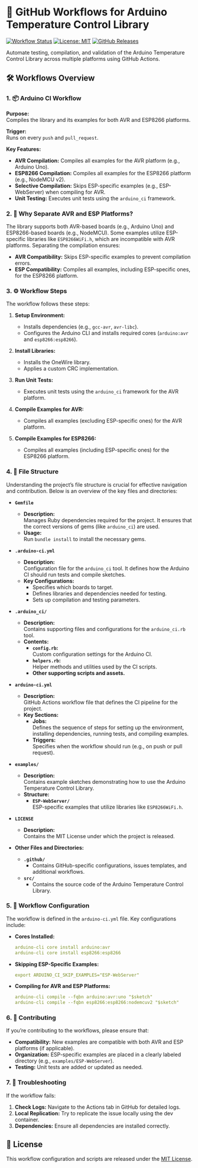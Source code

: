 # 📂 GitHub Workflows for Arduino Temperature Control Library

[![Workflow Status](https://github.com/your-username/your-repo/actions/workflows/arduino-ci.yml/badge.svg)](https://github.com/your-username/your-repo/actions/workflows/arduino-ci.yml)
[![License: MIT](https://img.shields.io/badge/license-MIT-green.svg)](https://github.com/your-username/your-repo/blob/main/LICENSE)
[![GitHub Releases](https://img.shields.io/github/release/your-username/your-repo.svg?maxAge=3600)](https://github.com/your-username/your-repo/releases)

Automate testing, compilation, and validation of the Arduino Temperature Control Library across multiple platforms using GitHub Actions.

## 🛠️ Workflows Overview

### 1. 📦 Arduino CI Workflow

**Purpose:**  
Compiles the library and its examples for both AVR and ESP8266 platforms.

**Trigger:**  
Runs on every `push` and `pull_request`.

**Key Features:**
- **AVR Compilation:** Compiles all examples for the AVR platform (e.g., Arduino Uno).
- **ESP8266 Compilation:** Compiles all examples for the ESP8266 platform (e.g., NodeMCU v2).
- **Selective Compilation:** Skips ESP-specific examples (e.g., ESP-WebServer) when compiling for AVR.
- **Unit Testing:** Executes unit tests using the `arduino_ci` framework.

### 2. 🔄 Why Separate AVR and ESP Platforms?

The library supports both AVR-based boards (e.g., Arduino Uno) and ESP8266-based boards (e.g., NodeMCU). Some examples utilize ESP-specific libraries like `ESP8266WiFi.h`, which are incompatible with AVR platforms. Separating the compilation ensures:

- **AVR Compatibility:** Skips ESP-specific examples to prevent compilation errors.
- **ESP Compatibility:** Compiles all examples, including ESP-specific ones, for the ESP8266 platform.

### 3. ⚙️ Workflow Steps

The workflow follows these steps:

1. **Setup Environment:**
   - Installs dependencies (e.g., `gcc-avr`, `avr-libc`).
   - Configures the Arduino CLI and installs required cores (`arduino:avr` and `esp8266:esp8266`).

2. **Install Libraries:**
   - Installs the OneWire library.
   - Applies a custom CRC implementation.

3. **Run Unit Tests:**
   - Executes unit tests using the `arduino_ci` framework for the AVR platform.

4. **Compile Examples for AVR:**
   - Compiles all examples (excluding ESP-specific ones) for the AVR platform.

5. **Compile Examples for ESP8266:**
   - Compiles all examples (including ESP-specific ones) for the ESP8266 platform.

### 4. 📁 File Structure

Understanding the project’s file structure is crucial for effective navigation and contribution. Below is an overview of the key files and directories:

- **`Gemfile`**
  - **Description:**  
    Manages Ruby dependencies required for the project. It ensures that the correct versions of gems (like `arduino_ci`) are used.
  - **Usage:**  
    Run `bundle install` to install the necessary gems.

- **`.arduino-ci.yml`**
  - **Description:**  
    Configuration file for the `arduino_ci` tool. It defines how the Arduino CI should run tests and compile sketches.
  - **Key Configurations:**
    - Specifies which boards to target.
    - Defines libraries and dependencies needed for testing.
    - Sets up compilation and testing parameters.

- **`.arduino_ci/`**
  - **Description:**  
    Contains supporting files and configurations for the `arduino_ci.rb` tool.
  - **Contents:**
    - **`config.rb`:**  
      Custom configuration settings for the Arduino CI.
    - **`helpers.rb`:**  
      Helper methods and utilities used by the CI scripts.
    - **Other supporting scripts and assets.**

- **`arduino-ci.yml`**
  - **Description:**  
    GitHub Actions workflow file that defines the CI pipeline for the project.
  - **Key Sections:**
    - **Jobs:**  
      Defines the sequence of steps for setting up the environment, installing dependencies, running tests, and compiling examples.
    - **Triggers:**  
      Specifies when the workflow should run (e.g., on push or pull request).

- **`examples/`**
  - **Description:**  
    Contains example sketches demonstrating how to use the Arduino Temperature Control Library.
  - **Structure:**
    - **`ESP-WebServer/`**  
      ESP-specific examples that utilize libraries like `ESP8266WiFi.h`.

- **`LICENSE`**
  - **Description:**  
    Contains the MIT License under which the project is released.

- **Other Files and Directories:**
  - **`.github/`**
    - Contains GitHub-specific configurations, issues templates, and additional workflows.
  - **`src/`**
    - Contains the source code of the Arduino Temperature Control Library.

### 5. 🔧 Workflow Configuration

The workflow is defined in the `arduino-ci.yml` file. Key configurations include:

- **Cores Installed:**
  ```yaml
  arduino-cli core install arduino:avr
  arduino-cli core install esp8266:esp8266
  ```

- **Skipping ESP-Specific Examples:**
  ```yaml
  export ARDUINO_CI_SKIP_EXAMPLES="ESP-WebServer"
  ```

- **Compiling for AVR and ESP Platforms:**
  ```yaml
  arduino-cli compile --fqbn arduino:avr:uno "$sketch"
  arduino-cli compile --fqbn esp8266:esp8266:nodemcuv2 "$sketch"
  ```

### 6. 🤝 Contributing

If you’re contributing to the workflows, please ensure that:

- **Compatibility:** New examples are compatible with both AVR and ESP platforms (if applicable).
- **Organization:** ESP-specific examples are placed in a clearly labeled directory (e.g., `examples/ESP-WebServer`).
- **Testing:** Unit tests are added or updated as needed.

### 7. 🐞 Troubleshooting

If the workflow fails:

1. **Check Logs:** Navigate to the Actions tab in GitHub for detailed logs.
2. **Local Replication:** Try to replicate the issue locally using the dev container.
3. **Dependencies:** Ensure all dependencies are installed correctly.

## 📄 License

This workflow configuration and scripts are released under the [MIT License](LICENSE).
